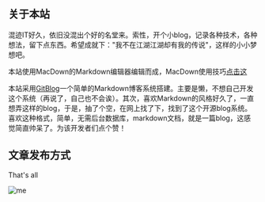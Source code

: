 <!--
author: ak_47_o
head: https://os4u.info/blog/img/sun.png
date: 2017-04-31
title: 欢迎访问我的小站
tags: Welcome
images: https://os4u.info/blog/img/sun.png
category: Welcome
status: publish
summary: 这是我的博客网站，记录个人的工作学习思想。在IT行业混久了，忙忙碌碌，一无所成。也许，偶尔需要停下驻足，思考，沉淀。
-->

## 关于本站 ##
混迹IT好久，依旧没混出个好的名堂来。索性，开个小blog，记录各种技术，各种想法，留下点东西。希望成就下："我不在江湖江湖却有我的传说"，这样的小小梦想吧。

本站使用MacDown的Markdown编辑器编辑而成，MacDown使用技巧[点击这](https://www.os4u.info/blog/MacDown-help.html)

本站采用[GitBlog](https://github.com/jockchou/gitblog)一个简单的Markdown博客系统搭建。主要是懒，不想自己开发这个系统（再说了，自己也不会诶）。其次，喜欢Markdown的风格好久了，一直想弄这样的blog，于是，抽了个空，在网上找了下，找到了这个开源blog系统。喜欢这种格式，简单，无需后台数据库，markdown文档，就是一篇blog，这感觉简直帅呆了。为该开发者们点个赞！

## 文章发布方式 ## 



That's all

![me](https://www.os4u.info/blog/img/me.gif)

